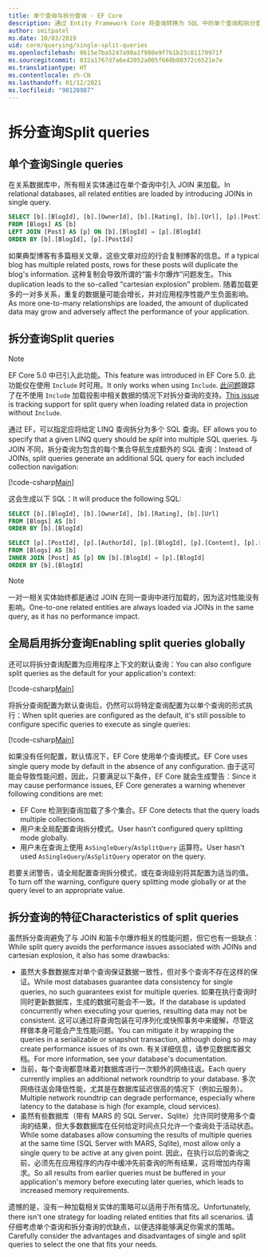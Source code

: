```yaml
---
title: 单个查询与拆分查询 - EF Core
description: 通过 Entity Framework Core 将查询转换为 SQL 中的单个查询和拆分查询
author: smitpatel
ms.date: 10/03/2019
uid: core/querying/single-split-queries
ms.openlocfilehash: 8615e7ba5247a90a1f980e9f7b1b23c81170971f
ms.sourcegitcommit: 032a1767d7a6e42052a005f660b80372c6521e7e
ms.translationtype: HT
ms.contentlocale: zh-CN
ms.lasthandoff: 01/12/2021
ms.locfileid: "98128987"
---
```

# <a name="split-queries"></a><span data-ttu-id="a3f7b-103">拆分查询</span><span class="sxs-lookup"><span data-stu-id="a3f7b-103">Split queries</span></span>

## <a name="single-queries"></a><span data-ttu-id="a3f7b-104">单个查询</span><span class="sxs-lookup"><span data-stu-id="a3f7b-104">Single queries</span></span>

<span data-ttu-id="a3f7b-105">在关系数据库中，所有相关实体通过在单个查询中引入 JOIN 来加载。</span><span class="sxs-lookup"><span data-stu-id="a3f7b-105">In relational databases, all related entities are loaded by introducing JOINs in single query.</span></span>

```sql
SELECT [b].[BlogId], [b].[OwnerId], [b].[Rating], [b].[Url], [p].[PostId], [p].[AuthorId], [p].[BlogId], [p].[Content], [p].[Rating], [p].[Title]
FROM [Blogs] AS [b]
LEFT JOIN [Post] AS [p] ON [b].[BlogId] = [p].[BlogId]
ORDER BY [b].[BlogId], [p].[PostId]
```

<span data-ttu-id="a3f7b-106">如果典型博客有多篇相关文章，这些文章对应的行会复制博客的信息。</span><span class="sxs-lookup"><span data-stu-id="a3f7b-106">If a typical blog has multiple related posts, rows for these posts will duplicate the blog's information.</span></span> <span data-ttu-id="a3f7b-107">这种复制会导致所谓的“笛卡尔爆炸”问题发生。</span><span class="sxs-lookup"><span data-stu-id="a3f7b-107">This duplication leads to the so-called "cartesian explosion" problem.</span></span> <span data-ttu-id="a3f7b-108">随着加载更多的一对多关系，重复的数据量可能会增长，并对应用程序性能产生负面影响。</span><span class="sxs-lookup"><span data-stu-id="a3f7b-108">As more one-to-many relationships are loaded, the amount of duplicated data may grow and adversely affect the performance of your application.</span></span>

## <a name="split-queries"></a><span data-ttu-id="a3f7b-109">拆分查询</span><span class="sxs-lookup"><span data-stu-id="a3f7b-109">Split queries</span></span>

> [!NOTE]
> <span data-ttu-id="a3f7b-110">EF Core 5.0 中已引入此功能。</span><span class="sxs-lookup"><span data-stu-id="a3f7b-110">This feature was introduced in EF Core 5.0.</span></span> <span data-ttu-id="a3f7b-111">此功能仅在使用 `Include` 时可用。</span><span class="sxs-lookup"><span data-stu-id="a3f7b-111">It only works when using `Include`.</span></span> <span data-ttu-id="a3f7b-112">[此问题](https://github.com/dotnet/efcore/issues/21234)跟踪了在不使用 `Include` 加载投影中相关数据的情况下对拆分查询的支持。</span><span class="sxs-lookup"><span data-stu-id="a3f7b-112">[This issue](https://github.com/dotnet/efcore/issues/21234) is tracking support for split query when loading related data in projection without `Include`.</span></span>

<span data-ttu-id="a3f7b-113">通过 EF，可以指定应将给定 LINQ 查询拆分为多个 SQL 查询。</span><span class="sxs-lookup"><span data-stu-id="a3f7b-113">EF allows you to specify that a given LINQ query should be *split* into multiple SQL queries.</span></span> <span data-ttu-id="a3f7b-114">与 JOIN 不同，拆分查询为包含的每个集合导航生成额外的 SQL 查询：</span><span class="sxs-lookup"><span data-stu-id="a3f7b-114">Instead of JOINs, split queries generate an additional SQL query for each included collection navigation:</span></span>

[!code-csharp[Main](../../../samples/core/Querying/RelatedData/Program.cs?name=AsSplitQuery&highlight=5)]

<span data-ttu-id="a3f7b-115">这会生成以下 SQL：</span><span class="sxs-lookup"><span data-stu-id="a3f7b-115">It will produce the following SQL:</span></span>

```sql
SELECT [b].[BlogId], [b].[OwnerId], [b].[Rating], [b].[Url]
FROM [Blogs] AS [b]
ORDER BY [b].[BlogId]

SELECT [p].[PostId], [p].[AuthorId], [p].[BlogId], [p].[Content], [p].[Rating], [p].[Title], [b].[BlogId]
FROM [Blogs] AS [b]
INNER JOIN [Post] AS [p] ON [b].[BlogId] = [p].[BlogId]
ORDER BY [b].[BlogId]
```

> [!NOTE]
> <span data-ttu-id="a3f7b-116">一对一相关实体始终都是通过 JOIN 在同一查询中进行加载的，因为这对性能没有影响。</span><span class="sxs-lookup"><span data-stu-id="a3f7b-116">One-to-one related entities are always loaded via JOINs in the same query, as it has no performance impact.</span></span>

## <a name="enabling-split-queries-globally"></a><span data-ttu-id="a3f7b-117">全局启用拆分查询</span><span class="sxs-lookup"><span data-stu-id="a3f7b-117">Enabling split queries globally</span></span>

<span data-ttu-id="a3f7b-118">还可以将拆分查询配置为应用程序上下文的默认查询：</span><span class="sxs-lookup"><span data-stu-id="a3f7b-118">You can also configure split queries as the default for your application's context:</span></span>

[!code-csharp[Main](../../../samples/core/Querying/RelatedData/SplitQueriesBloggingContext.cs?name=QuerySplittingBehaviorSplitQuery&highlight=6)]

<span data-ttu-id="a3f7b-119">将拆分查询配置为默认查询后，仍然可以将特定查询配置为以单个查询的形式执行：</span><span class="sxs-lookup"><span data-stu-id="a3f7b-119">When split queries are configured as the default, it's still possible to configure specific queries to execute as single queries:</span></span>

[!code-csharp[Main](../../../samples/core/Querying/RelatedData/Program.cs?name=AsSingleQuery&highlight=5)]

<span data-ttu-id="a3f7b-120">如果没有任何配置，默认情况下，EF Core 使用单个查询模式。</span><span class="sxs-lookup"><span data-stu-id="a3f7b-120">EF Core uses single query mode by default in the absence of any configuration.</span></span> <span data-ttu-id="a3f7b-121">由于这可能会导致性能问题，因此，只要满足以下条件，EF Core 就会生成警告：</span><span class="sxs-lookup"><span data-stu-id="a3f7b-121">Since it may cause performance issues, EF Core generates a warning whenever following conditions are met:</span></span>

- <span data-ttu-id="a3f7b-122">EF Core 检测到查询加载了多个集合。</span><span class="sxs-lookup"><span data-stu-id="a3f7b-122">EF Core detects that the query loads multiple collections.</span></span>
- <span data-ttu-id="a3f7b-123">用户未全局配置查询拆分模式。</span><span class="sxs-lookup"><span data-stu-id="a3f7b-123">User hasn't configured query splitting mode globally.</span></span>
- <span data-ttu-id="a3f7b-124">用户未在查询上使用 `AsSingleQuery`/`AsSplitQuery` 运算符。</span><span class="sxs-lookup"><span data-stu-id="a3f7b-124">User hasn't used `AsSingleQuery`/`AsSplitQuery` operator on the query.</span></span>

<span data-ttu-id="a3f7b-125">若要关闭警告，请全局配置查询拆分模式，或在查询级别将其配置为适当的值。</span><span class="sxs-lookup"><span data-stu-id="a3f7b-125">To turn off the warning, configure query splitting mode globally or at the query level to an appropriate value.</span></span>

## <a name="characteristics-of-split-queries"></a><span data-ttu-id="a3f7b-126">拆分查询的特征</span><span class="sxs-lookup"><span data-stu-id="a3f7b-126">Characteristics of split queries</span></span>

<span data-ttu-id="a3f7b-127">虽然拆分查询避免了与 JOIN 和笛卡尔爆炸相关的性能问题，但它也有一些缺点：</span><span class="sxs-lookup"><span data-stu-id="a3f7b-127">While split query avoids the performance issues associated with JOINs and cartesian explosion, it also has some drawbacks:</span></span>

- <span data-ttu-id="a3f7b-128">虽然大多数数据库对单个查询保证数据一致性，但对多个查询不存在这样的保证。</span><span class="sxs-lookup"><span data-stu-id="a3f7b-128">While most databases guarantee data consistency for single queries, no such guarantees exist for multiple queries.</span></span> <span data-ttu-id="a3f7b-129">如果在执行查询时同时更新数据库，生成的数据可能会不一致。</span><span class="sxs-lookup"><span data-stu-id="a3f7b-129">If the database is updated concurrently when executing your queries, resulting data may not be consistent.</span></span> <span data-ttu-id="a3f7b-130">这可以通过将查询包装在可序列化或快照事务中来缓解，尽管这样做本身可能会产生性能问题。</span><span class="sxs-lookup"><span data-stu-id="a3f7b-130">You can mitigate it by wrapping the queries in a serializable or snapshot transaction, although doing so may create performance issues of its own.</span></span> <span data-ttu-id="a3f7b-131">有关详细信息，请参见数据库器文档。</span><span class="sxs-lookup"><span data-stu-id="a3f7b-131">For more information, see your database's documentation.</span></span>
- <span data-ttu-id="a3f7b-132">当前，每个查询都意味着对数据库进行一次额外的网络往返。</span><span class="sxs-lookup"><span data-stu-id="a3f7b-132">Each query currently implies an additional network roundtrip to your database.</span></span> <span data-ttu-id="a3f7b-133">多次网络往返会降低性能，尤其是在数据库延迟很高的情况下（例如云服务）。</span><span class="sxs-lookup"><span data-stu-id="a3f7b-133">Multiple network roundtrip can degrade performance, especially where latency to the database is high (for example, cloud services).</span></span>
- <span data-ttu-id="a3f7b-134">虽然有些数据库（带有 MARS 的 SQL Server、Sqlite）允许同时使用多个查询的结果，但大多数数据库在任何给定时间点只允许一个查询处于活动状态。</span><span class="sxs-lookup"><span data-stu-id="a3f7b-134">While some databases allow consuming the results of multiple queries at the same time (SQL Server with MARS, Sqlite), most allow only a single query to be active at any given point.</span></span> <span data-ttu-id="a3f7b-135">因此，在执行以后的查询之前，必须先在应用程序的内存中缓冲先前查询的所有结果，这将增加内存需求。</span><span class="sxs-lookup"><span data-stu-id="a3f7b-135">So all results from earlier queries must be buffered in your application's memory before executing later queries, which leads to increased memory requirements.</span></span>

<span data-ttu-id="a3f7b-136">遗憾的是，没有一种加载相关实体的策略可以适用于所有情况。</span><span class="sxs-lookup"><span data-stu-id="a3f7b-136">Unfortunately, there isn't one strategy for loading related entities that fits all scenarios.</span></span> <span data-ttu-id="a3f7b-137">请仔细考虑单个查询和拆分查询的优缺点，以便选择能够满足你需求的策略。</span><span class="sxs-lookup"><span data-stu-id="a3f7b-137">Carefully consider the advantages and disadvantages of single and split queries to select the one that fits your needs.</span></span>
